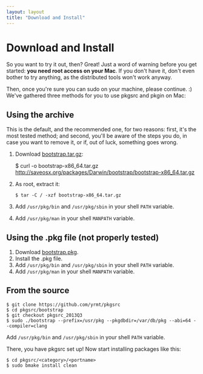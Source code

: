 ```yaml
---
layout: layout
title: "Download and Install"
---
```


Download and Install
====================

So you want to try it out, then? Great! Just a word of warning before you get started: **you need root access on your Mac**. If you don't have it, don't even bother to try anything, as the distributed tools won't work anyway.

Then, once you're sure you can sudo on your machine, please continue. :)
We've gathered three methods for you to use pkgsrc and pkgin on Mac:

Using the archive
-----------------

This is the default, and the recommended one, for two reasons: first, it's the most tested method; and second, you'll be aware of the steps you do, in case you want to remove it, or if, out of luck, something goes wrong.

1. Download [bootstrap.tar.gz](http://saveosx.org/packages/Darwin/bootstrap/bootstrap-x86_64.tar.gz):

      $ curl -o bootstrap-x86_64.tar.gz http://saveosx.org/packages/Darwin/bootstrap/bootstrap-x86_64.tar.gz

2. As root, extract it:

       $ tar -C / -xzf bootstrap-x86_64.tar.gz

3. Add `/usr/pkg/bin` and `/usr/pkg/sbin` in your shell `PATH` variable.
4. Add `/usr/pkg/man` in your shell `MANPATH` variable.

Using the .pkg file (not properly tested)
-----------------------------------------

1. Download [bootstrap.pkg](http://saveosx.org/packages/Darwin/bootstrap/bootstrap-x86_64.pkg).
2. Install the .pkg file.
3. Add `/usr/pkg/bin` and `/usr/pkg/sbin` in your shell `PATH` variable.
4. Add `/usr/pkg/man` in your shell `MANPATH` variable.

From the source
---------------

    $ git clone https://github.com/yrmt/pkgsrc
    $ cd pkgsrc/bootstrap
    $ git checkout pkgsrc_2013Q3
    $ sudo ./bootstrap --prefix=/usr/pkg --pkgdbdir=/var/db/pkg --abi=64 --compiler=clang

Add `/usr/pkg/bin` and `/usr/pkg/sbin` in your shell `PATH` variable.

There, you have pkgsrc set up! Now start installing packages like this:

    $ cd pkgsrc/<category>/<portname>
    $ sudo bmake install clean
